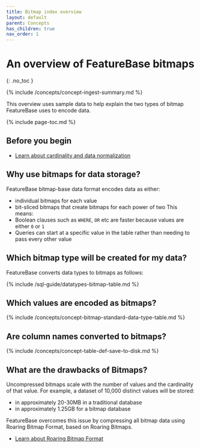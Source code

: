 ```yaml
---
title: Bitmap index overview
layout: default
parent: Concepts
has_children: true
nav_order: 1
---
```

# An overview of FeatureBase bitmaps
{: .no_toc }

{% include /concepts/concept-ingest-summary.md %}

This overview uses sample data to help explain the two types of bitmap FeatureBase uses to encode data.

{% include page-toc.md %}

## Before you begin

* [Learn about cardinality and data normalization](/docs/concepts/concepts-home)

## Why use bitmaps for data storage?

FeatureBase bitmap-base data format encodes data as either:
* individual bitmaps for each value
* bit-sliced bitmaps that create bitmaps for each power of two
This means:
* Boolean clauses such as `WHERE`, `OR` etc are faster because values are either `0` or `1`
* Queries can start at a specific value in the table rather than needing to pass every other value

## Which bitmap type will be created for my data?

FeatureBase converts data types to bitmaps as follows:

{% include /sql-guide/datatypes-bitmap-table.md %}

## Which values are encoded as bitmaps?

{% include /concepts/concept-bitmap-standard-data-type-table.md %}

## Are column names converted to bitmaps?

{% include /concepts/concept-table-def-save-to-disk.md %}

## What are the drawbacks of Bitmaps?

Uncompressed bitmaps scale with the number of values and the cardinality of that value. For example, a dataset of 10,000 distinct values will be stored:
* in approximately 20-30MB in a traditional database
* in approximately 1.25GB for a bitmap database

FeatureBase overcomes this issue by compressing all bitmap data using Roaring Bitmap Format, based on Roaring Bitmaps.

* [Learn about Roaring Bitmap Format](/docs/concepts/concept-roaring-bitmap-format)
